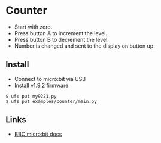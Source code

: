 # Counter

* Start with zero.
* Press button A to increment the level.
* Press button B to decrement the level.
* Number is changed and sent to the display on button up.

## Install

* Connect to micro:bit via USB
* Install v1.9.2 firmware

```
$ ufs put my9221.py
$ ufs put examples/counter/main.py
```

## Links

* [BBC micro:bit docs](https://microbit-micropython.readthedocs.io/en/latest/tutorials/buttons.html)
